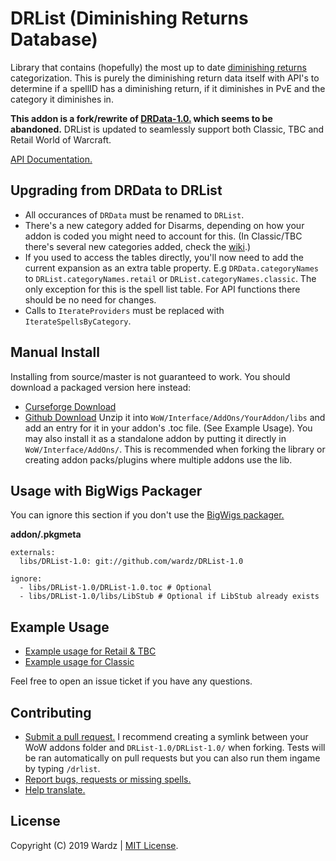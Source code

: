 # DRList (Diminishing Returns Database)

Library that contains (hopefully) the most up to date [diminishing returns](https://wow.gamepedia.com/Diminishing_returns) categorization. This is purely the diminishing return data itself with API's to determine if a spellID has a diminishing return, if it diminishes in PvE and the category it diminishes in.

**This addon is a fork/rewrite of [DRData-1.0.](https://www.wowace.com/projects/drdata-1-0) which seems to be abandoned.**
DRList is updated to seamlessly support both Classic, TBC and Retail World of Warcraft.

[API Documentation.](https://wardz.github.io/DRList-1.0/)

## Upgrading from DRData to DRList

- All occurances of `DRData` must be renamed to `DRList`.
- There's a new category added for Disarms, depending on how your addon is coded you might need to account for this. (In Classic/TBC there's several new categories added, check the [wiki](https://github.com/wardz/DRList-1.0/wiki/DR-Categories).)
- If you used to access the tables directly, you'll now need to add the current expansion as an extra table property.
  E.g `DRData.categoryNames` to `DRList.categoryNames.retail` or `DRList.categoryNames.classic`. The only exception for this is
  the spell list table. For API functions there should be no need for changes.
- Calls to `IterateProviders` must be replaced with `IterateSpellsByCategory`.  

## Manual Install

Installing from source/master is not guaranteed to work. You should download a packaged version here instead:

- [Curseforge Download](https://wow.curseforge.com/projects/drlist-1-0)
- [Github Download](https://github.com/wardz/drlist/releases)
Unzip it into `WoW/Interface/AddOns/YourAddon/libs` and add an entry for it in your addon's .toc file. (See Example Usage).
You may also install it as a standalone addon by putting it directly in `WoW/Interface/AddOns/`. This is recommended when
forking the library or creating addon packs/plugins where multiple addons use the lib.

## Usage with BigWigs Packager

You can ignore this section if you don't use the [BigWigs packager.](https://github.com/BigWigsMods/packager)

**addon/.pkgmeta**

```
externals:
  libs/DRList-1.0: git://github.com/wardz/DRList-1.0

ignore:
  - libs/DRList-1.0/DRList-1.0.toc # Optional
  - libs/DRList-1.0/libs/LibStub # Optional if LibStub already exists
```

## Example Usage

- [Example usage for Retail & TBC](https://github.com/wardz/DRList-1.0/wiki/Example-Usage-Retail)
- [Example usage for Classic](https://github.com/wardz/DRList-1.0/wiki/Example-Usage-Classic)

Feel free to open an issue ticket if you have any questions.

## Contributing

- [Submit a pull request.](https://github.com/wardz/DRList-1.0/pulls)
  I recommend creating a symlink between your WoW addons folder and `DRList-1.0/DRList-1.0/` when forking.
  Tests will be ran automatically on pull requests but you can also run them ingame by typing `/drlist`.
- [Report bugs, requests or missing spells.](https://github.com/wardz/drlist-1.0/issues)
- [Help translate.](https://www.curseforge.com/wow/addons/drlist-1-0/localization)

## License

Copyright (C) 2019 Wardz | [MIT License](https://opensource.org/licenses/mit-license.php).
